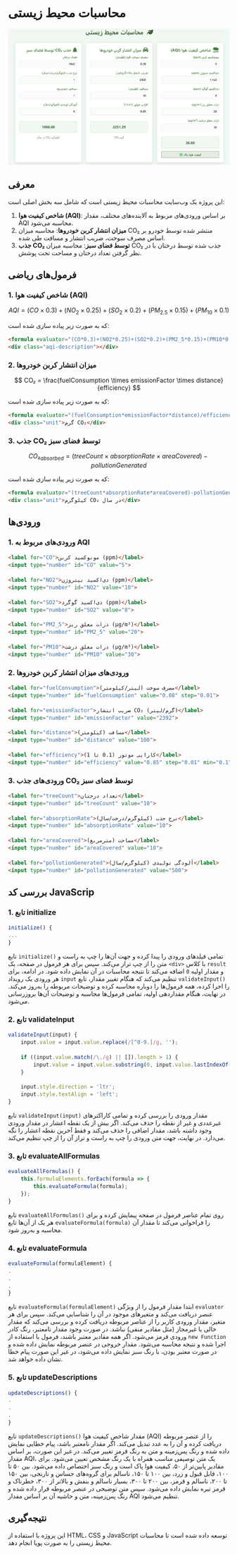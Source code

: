 # محاسبات محیط زیستی
![نمایی از محاسبات محیط زیستی شامل شاخص کیفیت هوا، میزان انتشار کربن خودروها و جذب CO₂ توسط فضای سبز. این ابزار به کاربران کمک می‌کند تا تاثیرات محیطی فعالیت‌های روزمره را اندازه‌گیری کنند.](WB.png)
## معرفی

این پروژه یک وب‌سایت محاسبات محیط زیستی است که شامل سه بخش اصلی است:

1. **شاخص کیفیت هوا (AQI)**: بر اساس ورودی‌های مربوط به آلاینده‌های مختلف، مقدار AQI محاسبه می‌شود.
2. **میزان انتشار کربن خودروها**: محاسبه میزان CO₂ منتشر شده توسط خودرو بر اساس مصرف سوخت، ضریب انتشار و مسافت طی شده.
3. **جذب CO₂ توسط فضای سبز**: محاسبه میزان CO₂ جذب شده توسط درختان با در نظر گرفتن تعداد درختان و مساحت تحت پوشش.

## فرمول‌های ریاضی

### 1. شاخص کیفیت هوا (AQI)

$$
AQI = (CO \times 0.3) + (NO_2 \times 0.25) + (SO_2 \times 0.2) + (PM_{2.5} \times 0.15) + (PM_{10} \times 0.1)
$$

که به صورت زیر پیاده سازی شده است:
```html
<formula evaluator="(CO*0.3)+(NO2*0.25)+(SO2*0.2)+(PM2_5*0.15)+(PM10*0.1)"></formula>
<div class="aqi-description"></div>
```

### 2. میزان انتشار کربن خودروها

$$
CO₂ = \frac{fuelConsumption \times emissionFactor \times distance}{efficiency}
$$

که به صورت زیر پیاده سازی شده است:
```html
<formula evaluator="(fuelConsumption*emissionFactor*distance)/efficiency"></formula>
<div class="unit">گرم CO₂</div>
```
### 3. جذب CO₂ توسط فضای سبز

$$
CO₂_{absorbed} = (treeCount \times absorptionRate \times areaCovered) - pollutionGenerated
$$


که به صورت زیر پیاده سازی شده است:
```html
<formula evaluator="(treeCount*absorptionRate*areaCovered)-pollutionGenerated"></formula>
<div class="unit">کیلوگرم CO₂ در سال</div>
```
## ورودی‌ها

### 1. ورودی‌های مربوط به AQI

```html
<label for="CO">مونوکسید کربن (ppm)</label>
<input type="number" id="CO" value="5">
            
<label for="NO2">دی‌اکسید نیتروژن (ppm)</label>
<input type="number" id="NO2" value="10">
            
<label for="SO2">دی‌اکسید گوگرد (ppm)</label>
<input type="number" id="SO2" value="8">
            
<label for="PM2_5">ذرات معلق ریز (µg/m³)</label>
<input type="number" id="PM2_5" value="20">
            
<label for="PM10">ذرات معلق درشت (µg/m³)</label>
<input type="number" id="PM10" value="30">
```


### 2. ورودی‌های میزان انتشار کربن خودروها

```html
<label for="fuelConsumption">مصرف سوخت (لیتر/کیلومتر)</label>
<input type="number" id="fuelConsumption" value="0.08" step="0.01">
            
<label for="emissionFactor">ضریب انتشار CO₂ (گرم/لیتر)</label>
<input type="number" id="emissionFactor" value="2392">
            
<label for="distance">مسافت (کیلومتر)</label>
<input type="number" id="distance" value="100">
            
<label for="efficiency">کارایی موتور (0.1 تا 1)</label>
<input type="number" id="efficiency" value="0.85" step="0.01" min="0.1" max="1">
```

### 3. ورودی‌های جذب CO₂ توسط فضای سبز

```html
<label for="treeCount">تعداد درختان</label>
<input type="number" id="treeCount" value="10">
            
<label for="absorptionRate">نرخ جذب (کیلوگرم/درخت/سال)</label>
<input type="number" id="absorptionRate" value="10">
            
<label for="areaCovered">مساحت (مترمربع)</label>
<input type="number" id="areaCovered" value="10">
            
<label for="pollutionGenerated">آلودگی تولیدی (کیلوگرم/سال)</label>
<input type="number" id="pollutionGenerated" value="500">
```

## بررسی کد JavaScrip

### 1. تابع initialize

```js
initialize() {
...
}
```
تابع `initialize()` تمامی فیلدهای ورودی را پیدا کرده و جهت آن‌ها را چپ به راست و متن را از چپ تراز می‌کند. سپس برای هر فرمول در صفحه، یک `<div>` با کلاس `result` و مقدار اولیه `0` اضافه می‌کند تا نتیجه محاسبات در آن نمایش داده شود. در ادامه، برای هر ورودی یک رویداد `input` تنظیم می‌کند که هنگام تغییر مقدار، تابع `validateInput()` را اجرا کرده، همه فرمول‌ها را دوباره محاسبه کرده و توضیحات مربوطه را به‌روز می‌کند. در نهایت، هنگام مقداردهی اولیه، تمامی فرمول‌ها محاسبه و توضیحات آن‌ها بروزرسانی می‌شود.

### 2. تابع validateInput

```js
validateInput(input) {
    input.value = input.value.replace(/[^0-9.]/g, '');
            
    if ((input.value.match(/\./g) || []).length > 1) {
        input.value = input.value.substring(0, input.value.lastIndexOf('.'));
    }
            
    input.style.direction = 'ltr';
    input.style.textAlign = 'left';
}
```
تابع `validateInput(input)` مقدار ورودی را بررسی کرده و تمامی کاراکترهای غیرعددی و غیر از نقطه را حذف می‌کند. اگر بیش از یک نقطه اعشار در مقدار ورودی وجود داشته باشد، مقدار اضافی را حذف می‌کند و فقط آخرین نقطه اعشار را نگه می‌دارد. در نهایت، جهت متن ورودی را چپ به راست و تراز آن را از چپ تنظیم می‌کند.

### 3. تابع evaluateAllFormulas

```js
evaluateAllFormulas() {
    this.formulaElements.forEach(formula => {
        this.evaluateFormula(formula);
    });
}
```
تابع `evaluateAllFormulas()` روی تمام عناصر فرمول در صفحه پیمایش کرده و برای هر یک از آن‌ها تابع `evaluateFormula(formula)` را فراخوانی می‌کند تا مقدار آن محاسبه و به‌روز شود.

### 4. تابع evaluateFormula

```js
evaluateFormula(formulaElement) {
.
.
.
}
```
تابع `evaluateFormula(formulaElement)` ابتدا مقدار فرمول را از ویژگی `evaluator` عنصر دریافت می‌کند و متغیرهای موجود در آن را شناسایی می‌کند. سپس برای هر متغیر، مقدار ورودی کاربر را از عناصر مربوطه دریافت کرده و بررسی می‌کند که مقدار خالی یا غیرمجاز (مثل مقادیر منفی) نباشد. در صورت وجود مقدار نامعتبر، رنگ کادر ورودی قرمز می‌شود. اگر همه مقادیر معتبر باشند، فرمول با استفاده از `new Function` اجرا شده و نتیجه محاسبه می‌شود. مقدار خروجی در عنصر مربوطه نمایش داده شده و در صورت معتبر بودن، با رنگ سبز نمایش داده می‌شود، در غیر این صورت پیام خطا نشان داده خواهد شد.

### 5. تابع updateDescriptions

```js
updateDescriptions() {
.
.
.
}
```
تابع `updateDescriptions()` مقدار شاخص کیفیت هوا (AQI) را از عنصر مربوطه دریافت کرده و آن را به عدد تبدیل می‌کند. اگر مقدار نامعتبر باشد، پیام خطایی نمایش داده شده و رنگ پس‌زمینه و متن به رنگ قرمز تغییر می‌کند. در غیر این صورت، بر اساس مقدار AQI، یک متن توصیفی مناسب همراه با یک رنگ مشخص تعیین می‌شود. برای مقادیر پایین‌تر از ۵۰، کیفیت هوا پاک است و رنگ سبز اختصاص داده می‌شود. بین ۵۰ تا ۱۰۰، قابل قبول و زرد، بین ۱۰۰ تا ۱۵۰، ناسالم برای گروه‌های حساس و نارنجی، بین ۱۵۰ تا ۲۰۰، ناسالم و قرمز، بین ۲۰۰ تا ۳۰۰، بسیار ناسالم و بنفش و بالاتر از ۳۰۰، خطرناک و قرمز تیره نمایش داده می‌شود. سپس متن توضیحی در عنصر مربوطه قرار داده شده و رنگ پس‌زمینه، متن و حاشیه آن بر اساس مقدار AQI تنظیم می‌شود.

## نتیجه‌گیری

این پروژه با استفاده از HTML، CSS و JavaScript توسعه داده شده است تا محاسبات محیط زیستی را به صورت پویا انجام دهد.

